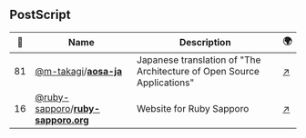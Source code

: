 ## PostScript 

|:star2: | Name | Description | 🌍|
|---|---|---|---|
|81|[@m-takagi](https://github.com/m-takagi)/[**aosa-ja**](https://github.com/m-takagi/aosa-ja)|Japanese translation of "The Architecture of Open Source Applications"|[:arrow_upper_right:](http://www.aosabook.org/)|
|16|[@ruby-sapporo](https://github.com/ruby-sapporo)/[**ruby-sapporo.org**](https://github.com/ruby-sapporo/ruby-sapporo.org)|Website for Ruby Sapporo|[:arrow_upper_right:](http://ruby-sapporo.org/)|

